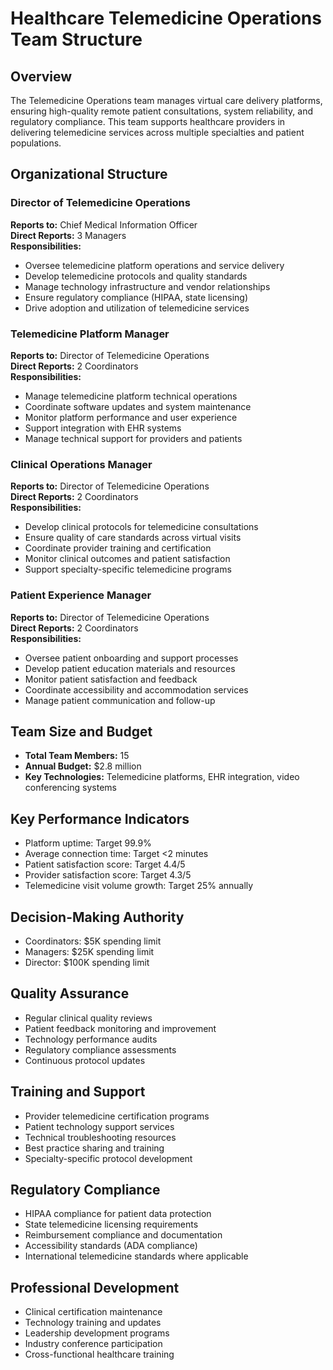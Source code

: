 # Healthcare Telemedicine Operations Team Structure

## Overview
The Telemedicine Operations team manages virtual care delivery platforms, ensuring high-quality remote patient consultations, system reliability, and regulatory compliance. This team supports healthcare providers in delivering telemedicine services across multiple specialties and patient populations.

## Organizational Structure

### Director of Telemedicine Operations
**Reports to:** Chief Medical Information Officer  
**Direct Reports:** 3 Managers  
**Responsibilities:**
- Oversee telemedicine platform operations and service delivery
- Develop telemedicine protocols and quality standards
- Manage technology infrastructure and vendor relationships
- Ensure regulatory compliance (HIPAA, state licensing)
- Drive adoption and utilization of telemedicine services

### Telemedicine Platform Manager
**Reports to:** Director of Telemedicine Operations  
**Direct Reports:** 2 Coordinators  
**Responsibilities:**
- Manage telemedicine platform technical operations
- Coordinate software updates and system maintenance
- Monitor platform performance and user experience
- Support integration with EHR systems
- Manage technical support for providers and patients

### Clinical Operations Manager
**Reports to:** Director of Telemedicine Operations  
**Direct Reports:** 2 Coordinators  
**Responsibilities:**
- Develop clinical protocols for telemedicine consultations
- Ensure quality of care standards across virtual visits
- Coordinate provider training and certification
- Monitor clinical outcomes and patient satisfaction
- Support specialty-specific telemedicine programs

### Patient Experience Manager
**Reports to:** Director of Telemedicine Operations  
**Direct Reports:** 2 Coordinators  
**Responsibilities:**
- Oversee patient onboarding and support processes
- Develop patient education materials and resources
- Monitor patient satisfaction and feedback
- Coordinate accessibility and accommodation services
- Manage patient communication and follow-up

## Team Size and Budget
- **Total Team Members:** 15
- **Annual Budget:** $2.8 million
- **Key Technologies:** Telemedicine platforms, EHR integration, video conferencing systems

## Key Performance Indicators
- Platform uptime: Target 99.9%
- Average connection time: Target <2 minutes
- Patient satisfaction score: Target 4.4/5
- Provider satisfaction score: Target 4.3/5
- Telemedicine visit volume growth: Target 25% annually

## Decision-Making Authority
- Coordinators: $5K spending limit
- Managers: $25K spending limit
- Director: $100K spending limit

## Quality Assurance
- Regular clinical quality reviews
- Patient feedback monitoring and improvement
- Technology performance audits
- Regulatory compliance assessments
- Continuous protocol updates

## Training and Support
- Provider telemedicine certification programs
- Patient technology support services
- Technical troubleshooting resources
- Best practice sharing and training
- Specialty-specific protocol development

## Regulatory Compliance
- HIPAA compliance for patient data protection
- State telemedicine licensing requirements
- Reimbursement compliance and documentation
- Accessibility standards (ADA compliance)
- International telemedicine standards where applicable

## Professional Development
- Clinical certification maintenance
- Technology training and updates
- Leadership development programs
- Industry conference participation
- Cross-functional healthcare training